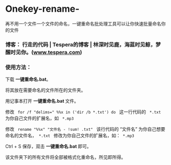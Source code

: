 # Onekey-rename-
再不用一个文件一个文件的命名，一键重命名批处理工具可以让你快速批量命名你的文件
### 博客： 行走的代码 | Tespera的博客 | 林深时见鹿，海蓝时见鲸，梦醒时见你。(www.tespera.com) 



### 使用方法：

下载 <b>一键重命名.bat</b>。

将其放在需要命名的文件所在的文件夹。

用记事本打开 <b>一键重命名.bat </b>文件。

修改 <code>  for  /f "delims=" %%x in ('dir /b *.txt') do </code>  这一行代码的 <code> *.txt </code> 为你自己文件的扩展名，如 <code> *.mp3  </code> 

修改 <code> rename "%%x" "文件名 - !sum! .txt" </code> 该行代码的 “文件名” 为你自己想要命名的文件名，<code> *.txt </code> 修改为你自己文件的扩展名，如：<code> *.mp3 </code> 

Ctrl + S 保存，双击 <b> 一键重命名.bat </b> 即可。

该文件夹下的所有文件将全部被格式化重命名，所见即所得。

